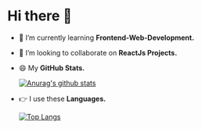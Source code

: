 # Hi there 👋

<!--
**girishsontakke/girishsontakke** is a ✨ _special_ ✨ repository because its `README.md` (this file) appears on your GitHub profile.

Here are some ideas to get you started:

- 🔭 I’m currently working on ...
- 🌱 I’m currently learning ...
- 👯 I’m looking to collaborate on ...
- 🤔 I’m looking for help with ...
- 💬 Ask me about ...
- 📫 How to reach me: ...
- 😄 Pronouns: ...
- ⚡ Fun fact: ...
-->

- 🌱 I’m currently learning **Frontend-Web-Development.**
- 👯 I’m looking to collaborate on **ReactJs Projects.**
- 😄 My **GitHub Stats.**

  [![Anurag's github stats](https://github-readme-stats.vercel.app/api?username=girishsontakke&hide=stars&count_private=true&show_icons=true&theme=dracula&hide_border=true)](https://github.com/anuraghazra/github-readme-stats)

- 👉 I use these **Languages.**

  [![Top Langs](https://github-readme-stats.vercel.app/api/top-langs/?username=girishsontakke&theme=dracula&hide_border=true&layout=compact)](https://github.com/anuraghazra/github-readme-stats)
